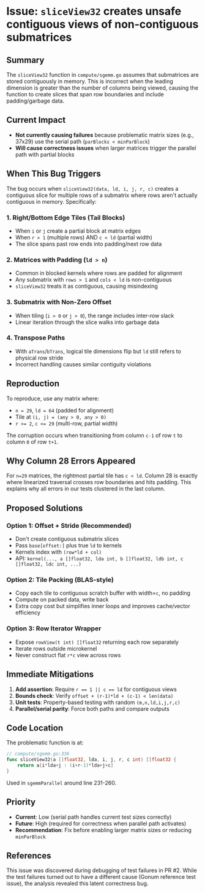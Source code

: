# Issue: `sliceView32` creates unsafe contiguous views of non-contiguous submatrices

## Summary

The `sliceView32` function in `compute/sgemm.go` assumes that submatrices are stored contiguously in memory. This is incorrect when the leading dimension is greater than the number of columns being viewed, causing the function to create slices that span row boundaries and include padding/garbage data.

## Current Impact

- **Not currently causing failures** because problematic matrix sizes (e.g., 37x29) use the serial path (`parBlocks < minParBlock`)
- **Will cause correctness issues** when larger matrices trigger the parallel path with partial blocks

## When This Bug Triggers

The bug occurs when `sliceView32(data, ld, i, j, r, c)` creates a contiguous slice for multiple rows of a submatrix where rows aren't actually contiguous in memory. Specifically:

### 1. Right/Bottom Edge Tiles (Tail Blocks)
- When `i` or `j` create a partial block at matrix edges
- When `r > 1` (multiple rows) AND `c < ld` (partial width)
- The slice spans past row ends into padding/next row data

### 2. Matrices with Padding (`ld > n`)
- Common in blocked kernels where rows are padded for alignment
- Any submatrix with `rows > 1` and `cols < ld` is non-contiguous
- `sliceView32` treats it as contiguous, causing misindexing

### 3. Submatrix with Non-Zero Offset
- When tiling (`i > 0` or `j > 0`), the range includes inter-row slack
- Linear iteration through the slice walks into garbage data

### 4. Transpose Paths
- With `aTrans`/`bTrans`, logical tile dimensions flip but `ld` still refers to physical row stride
- Incorrect handling causes similar contiguity violations

## Reproduction

To reproduce, use any matrix where:
- `n = 29`, `ld = 64` (padded for alignment)
- Tile at `(i, j) = (any > 0, any > 0)`
- `r >= 2`, `c <= 29` (multi-row, partial width)

The corruption occurs when transitioning from column `c-1` of row `t` to column `0` of row `t+1`.

## Why Column 28 Errors Appeared

For `n=29` matrices, the rightmost partial tile has `c < ld`. Column 28 is exactly where linearized traversal crosses row boundaries and hits padding. This explains why all errors in our tests clustered in the last column.

## Proposed Solutions

### Option 1: Offset + Stride (Recommended)
- Don't create contiguous submatrix slices
- Pass `base[offset:]` plus true `ld` to kernels
- Kernels index with `(row*ld + col)`
- API: `kernel(..., a []float32, lda int, b []float32, ldb int, c []float32, ldc int, ...)`

### Option 2: Tile Packing (BLAS-style)
- Copy each tile to contiguous scratch buffer with width=`c`, no padding
- Compute on packed data, write back
- Extra copy cost but simplifies inner loops and improves cache/vector efficiency

### Option 3: Row Iterator Wrapper
- Expose `rowView(t int) []float32` returning each row separately
- Iterate rows outside microkernel
- Never construct flat `r*c` view across rows

## Immediate Mitigations

1. **Add assertion**: Require `r == 1 || c == ld` for contiguous views
2. **Bounds check**: Verify `offset + (r-1)*ld + (c-1) < len(data)`
3. **Unit tests**: Property-based testing with random `(m,n,ld,i,j,r,c)`
4. **Parallel/serial parity**: Force both paths and compare outputs

## Code Location

The problematic function is at:
```go
// compute/sgemm.go:336
func sliceView32(a []float32, lda, i, j, r, c int) []float32 {
	return a[i*lda+j : (i+r-1)*lda+j+c]
}
```

Used in `sgemmParallel` around line 231-260.

## Priority

- **Current**: Low (serial path handles current test sizes correctly)
- **Future**: High (required for correctness when parallel path activates)
- **Recommendation**: Fix before enabling larger matrix sizes or reducing `minParBlock`

## References

This issue was discovered during debugging of test failures in PR #2. While the test failures turned out to have a different cause (Gonum reference test issue), the analysis revealed this latent correctness bug.